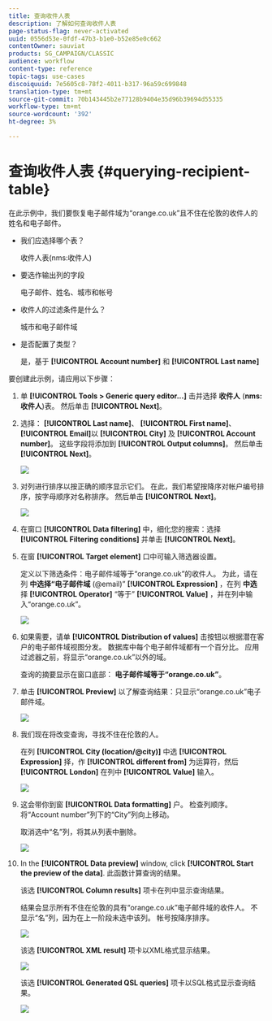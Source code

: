 ```yaml
---
title: 查询收件人表
description: 了解如何查询收件人表
page-status-flag: never-activated
uuid: 0556d53e-0fdf-47b3-b1e0-b52e85e0c662
contentOwner: sauviat
products: SG_CAMPAIGN/CLASSIC
audience: workflow
content-type: reference
topic-tags: use-cases
discoiquuid: 7e5605c8-78f2-4011-b317-96a59c699848
translation-type: tm+mt
source-git-commit: 70b143445b2e77128b9404e35d96b39694d55335
workflow-type: tm+mt
source-wordcount: '392'
ht-degree: 3%

---
```



# 查询收件人表 {#querying-recipient-table}

在此示例中，我们要恢复电子邮件域为“orange.co.uk”且不住在伦敦的收件人的姓名和电子邮件。

* 我们应选择哪个表？

   收件人表(nms:收件人)

* 要选作输出列的字段

   电子邮件、姓名、城市和帐号

* 收件人的过滤条件是什么？

   城市和电子邮件域

* 是否配置了类型？

   是，基于 **[!UICONTROL Account number]** 和 **[!UICONTROL Last name]**

要创建此示例，请应用以下步骤：

1. 单 **[!UICONTROL Tools > Generic query editor...]** 击并选择 **收件人** (**nms:收件人**)表。 然后单击 **[!UICONTROL Next]**。
1. 选择： **[!UICONTROL Last name]**、 **[!UICONTROL First name]**、 **[!UICONTROL Email]**&#x200B;以 **[!UICONTROL City]** 及 **[!UICONTROL Account number]**。 这些字段将添加到 **[!UICONTROL Output columns]**。 然后单击 **[!UICONTROL Next]**。

   ![](assets/query_editor_03.png)

1. 对列进行排序以按正确的顺序显示它们。 在此，我们希望按降序对帐户编号排序，按字母顺序对名称排序。 然后单击 **[!UICONTROL Next]**。

   ![](assets/query_editor_04.png)

1. 在窗口 **[!UICONTROL Data filtering]** 中，细化您的搜索：选择 **[!UICONTROL Filtering conditions]** 并单击 **[!UICONTROL Next]**。
1. 在窗 **[!UICONTROL Target element]** 口中可输入筛选器设置。

   定义以下筛选条件：电子邮件域等于“orange.co.uk”的收件人。 为此，请在列 **中选择“电子邮件域** (@email)” **[!UICONTROL Expression]** ，在列 **中选** 择 **[!UICONTROL Operator]** “等于” **[!UICONTROL Value]** ，并在列中输入“orange.co.uk”。

   ![](assets/query_editor_05.png)

1. 如果需要，请单 **[!UICONTROL Distribution of values]** 击按钮以根据潜在客户的电子邮件域视图分发。 数据库中每个电子邮件域都有一个百分比。 应用过滤器之前，将显示“orange.co.uk”以外的域。

   查询的摘要显示在窗口底部： **电子邮件域等于“orange.co.uk”**。

1. 单击 **[!UICONTROL Preview]** 以了解查询结果：只显示“orange.co.uk”电子邮件域。

   ![](assets/query_editor_nveau_17.png)

1. 我们现在将改变查询，寻找不住在伦敦的人。

   在列 **[!UICONTROL City (location/@city)]** 中选 **[!UICONTROL Expression]** 择，作 **[!UICONTROL different from]** 为运算符，然后 **[!UICONTROL London]** 在列中 **[!UICONTROL Value]** 输入。

   ![](assets/query_editor_08.png)

1. 这会带你到窗 **[!UICONTROL Data formatting]** 户。 检查列顺序。 将“Account number”列下的“City”列向上移动。

   取消选中“名”列，将其从列表中删除。

   ![](assets/query_editor_nveau_15.png)

1. In the **[!UICONTROL Data preview]** window, click **[!UICONTROL Start the preview of the data]**. 此函数计算查询的结果。

   该选 **[!UICONTROL Column results]** 项卡在列中显示查询结果。

   结果会显示所有不住在伦敦的具有“orange.co.uk”电子邮件域的收件人。 不显示“名”列，因为在上一阶段未选中该列。 帐号按降序排序。

   ![](assets/query_editor_nveau_12.png)

   该选 **[!UICONTROL XML result]** 项卡以XML格式显示结果。

   ![](assets/query_editor_nveau_13.png)

   该选 **[!UICONTROL Generated QSL queries]** 项卡以SQL格式显示查询结果。

   ![](assets/query_editor_nveau_14.png)
